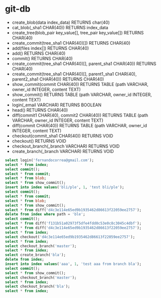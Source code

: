 # git-db

- create_blob(data index_data) RETURNS char(40)
- cat_blob(_sha1 CHAR(40)) RETURNS index_data
- create_tree(blob_pair key_value[], tree_pair key_value[]) RETURNS CHAR(40)
- create_commit(tree_sha1 CHAR(40)[]) RETURNS CHAR(40)
- add(files index[]) RETURNS CHAR(40)
- add() RETURNS CHAR(40)
- commit() RETURNS CHAR(40)
- create_commit(tree_sha1 CHAR(40)[], parent_sha1 CHAR(40)) RETURNS CHAR(40)
- create_commit(tree_sha1 CHAR(40)[], parent1_sha1 CHAR(40), parent2_sha1 CHAR(40)) RETURNS CHAR(40)
- show_commit(commit CHAR(40)) RETURNS TABLE (path VARCHAR, owner_id INTEGER, content TEXT)
- show_commit() RETURNS TABLE (path VARCHAR, owner_id INTEGER, content TEXT)
- login(_email VARCHAR) RETURNS BOOLEAN
- head() RETURNS CHAR(40)
- diff(commit1 CHAR(40), commit2 CHAR(40)) RETURNS TABLE (path VARCHAR, owner_id INTEGER, content TEXT)
- diff(commit CHAR(40)) RETURNS TABLE (path VARCHAR, owner_id INTEGER, content TEXT)
- checkout(commit_sha1 CHAR(40)) RETURNS VOID
- checkout() RETURNS VOID
- checkout_branch(_branch VARCHAR) RETURNS VOID
- create_branch(_branch VARCHAR) RETURNS VOID





```sql
select login('fernandocorrea@gmail.com');
select * from index;
select commit();
select * from commit;
select * from blob;
select * from show_commit();
insert into index values('bli/ple', 1, 'test bli/ple');
select commit();
select * from commit;
select * from blob;
select * from show_commit();
select * from diff('d4c3e114e65ed9b1935462d86613f22059ee2757');
delete from index where path = 'ble';
select commit();
select * from diff('f131b51a02973f5dfe4fdd0c53e0c8c3045c4dbf');
select * from diff('d4c3e114e65ed9b1935462d86613f22059ee2757');
select * from index;
select checkout('d4c3e114e65ed9b1935462d86613f22059ee2757');
select * from index;
select checkout_branch('master');
select * from index;
select create_branch('bla');
delete from index;
insert into index values('aaa', 1, 'test aaa from branch bla');
select commit();
select * from show_commit();
select checkout_branch('master');
select * from index;
select checkout_branch('bla');
select * from index;
```